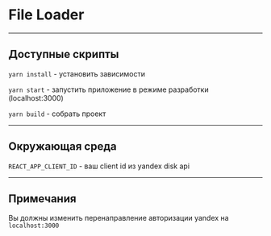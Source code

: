 # File Loader

---

## Доступные скрипты

`yarn install` - установить зависимости

`yarn start` - запустить приложение в режиме разработки (localhost:3000)

`yarn build` - собрать проект

---

## Окружающая среда

`REACT_APP_CLIENT_ID` - ваш client id из yandex disk api

---

## Примечания

Вы должны изменить перенаправление авторизации yandex на `localhost:3000`
